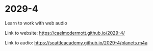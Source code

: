 # 2029-4
Learn to work with web audio

Link to website: https://caelmcdermott.github.io/2029-4/

Link to audio: https://seattleacademy.github.io/2029-4/planets.m4a
